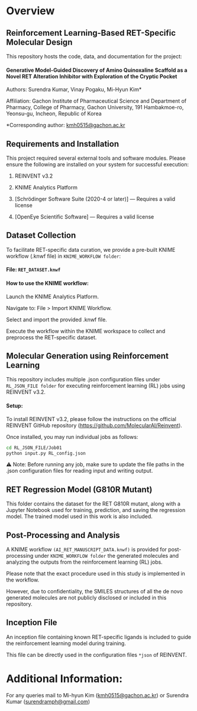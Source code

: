 # Overview

## Reinforcement Learning-Based RET-Specific Molecular Design

This repository hosts the code, data, and documentation for the project:

#### Generative Model-Guided Discovery of Amino Quinoxaline Scaffold as a Novel RET Alteration Inhibitor with Exploration of the Cryptic Pocket

Authors:
Surendra Kumar, Vinay Pogaku, Mi-Hyun Kim*

Affiliation:
Gachon Institute of Pharmaceutical Science and Department of Pharmacy, College of Pharmacy, Gachon University, 191 Hambakmoe-ro, Yeonsu-gu, Incheon, Republic of Korea

*Corresponding author: kmh0515@gachon.ac.kr

## Requirements and Installation
This project required several external tools and software modules. Please ensure the following are installed on your system for successful execution:

1. REINVENT v3.2

2. KNIME Analytics Platform

3. [Schrödinger Software Suite (2020-4 or later)] — Requires a valid license

4. [OpenEye Scientific Software] — Requires a valid license

## Dataset Collection
To facilitate RET-specific data curation, we provide a pre-built KNIME workflow (.knwf file) in `KNIME_WORKFLOW folder`:

#### File: `RET_DATASET.knwf`

#### How to use the KNIME workflow:
Launch the KNIME Analytics Platform.

Navigate to: File > Import KNIME Workflow.

Select and import the provided .knwf file.

Execute the workflow within the KNIME workspace to collect and preprocess the RET-specific dataset.

## Molecular Generation using Reinforcement Learning
This repository includes multiple .json configuration files under `RL_JSON_FILE folder` for executing reinforcement learning (RL) jobs using REINVENT v3.2.

#### Setup:
To install REINVENT v3.2, please follow the instructions on the official REINVENT GitHub repository (https://github.com/MolecularAI/Reinvent).

Once installed, you may run individual jobs as follows:

```bash
cd RL_JSON_FILE/Job01
python input.py RL_config.json
```
⚠️ Note: Before running any job, make sure to update the file paths in the .json configuration files for reading input and writing output.

## RET Regression Model (G810R Mutant)
This folder contains the dataset for the RET G810R mutant, along with a Jupyter Notebook used for training, prediction, and saving the regression model. The trained model used in this work is also included.

## Post-Processing and Analysis
A KNIME workflow `(AI_RET_MANUSCRIPT_DATA.knwf)` is provided for post-processing under `KNIME_WORKFLOW folder` the generated molecules and analyzing the outputs from the reinforcement learning (RL) jobs.

Please note that the exact procedure used in this study is implemented in the workflow.

However, due to confidentiality, the SMILES structures of all the de novo generated molecules are not publicly disclosed or included in this repository.

## Inception File
An inception file containing known RET-specific ligands is included to guide the reinforcement learning model during training.

This file can be directly used in the configuration files `*json` of REINVENT.

# Additional Information:
For any queries mail to Mi-hyun Kim (kmh0515@gachon.ac.kr) or Surendra Kumar (surendramph@gmail.com)







